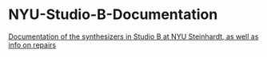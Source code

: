 # NYU-Studio-B-Documentation


[Documentation of the synthesizers in Studio B at NYU Steinhardt, as well as info on repairs](https://github.com/masonandrewmann/NYU-Studio-B-Documentation/wiki)
